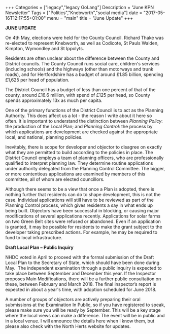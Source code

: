 +++
Categories = ["legacy","legacy GoLang"]
Description = "June KPN Newsletter"
Tags = ["Politics","Knebworth","social media"]
date = "2017-05-16T12:17:55+01:00"
menu = "main"
title = "June Update" 
+++

**JUNE UPDATE**

On 4th May, elections were held for the County Council. Richard Thake was re-elected to represent Knebworth, as well as Codicote, St Pauls Walden, Kimpton, Wymondley and St Ippolyts. 

Residents are often unclear about the difference between the County and District councils. The County Council runs social care, children's services (including schools) and the highways (other than motorways and trunk roads), and for Hertfordshire has a budget of around £1.85 billion, spending £1,625 per head of population.

The District Council has a budget of less than one percent of that of the county, around £16.6 million, with spend of £125 per head, so County spends approximately 13x as much per capita.

One of the primary functions of the District Council is to act as the Planning Authority. This does affect us a lot - the reason I write about it here so often. It is important to understand the distinction between *Planning Policy*: the production of the Local Plan; and *Planning Control*: the process by which applications are development are checked against the appropriate local, and national, planning policies.

Inevitably, there is scope for developer and objector to disagree on exactly what they are permitted to build according to the policies in place. The District Council employs a team of planning officers, who are professionally qualified to interpret planning law. They determine routine applications under authority delegated from the Planning Control Committee. The bigger, or more contentious applications are examined by members of this committee, all of whom are elected councillors.

Although there seems to be a view that once a Plan is adopted, there is nothing further that residents can do to shape development, this is not the case. Individual applications will still have to be reviewed as part of the Planning Control process, which gives residents a say in what ends up being built. Objectors have been successful in blocking, or causing major modifications of several applications recently. Applications for solar farms on two Green Belt sites were refused or abandoned. Even if an application is granted, it may be possible for residents to make the grant subject to the developer taking prescribed actions. For example, he may be required to fund to local infrastructure.

**Draft Local Plan – Public Inquiry**

NHDC voted in April to proceed with the formal submission of the Draft Local Plan to the Secretary of State, which should have been done during May.  The independent examination through a public inquiry is expected to take place between September and December this year. If the Inspector proposes Main Modifications, there will be a further public consultation on these, between February and March 2018. The final inspector’s report is expected in about a year's time, with adoption scheduled for June 2018.

A number of groups of objectors are actively preparing their oral submissions at the Examination In Public, so if you have registered to speak, please make sure you will be ready by September. This will be a key stage where the local views can make a difference. The event will be in public and in a local venue. I will announce the details here when I know them, but please also check with the North Herts website for updates.
